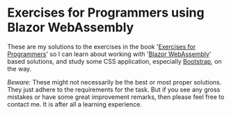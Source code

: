 # Exercises for Programmers using Blazor WebAssembly

These are my solutions to the exercises in the book '[Exercises for Programmers](https://pragprog.com/book/bhwb/exercises-for-programmers)' so I can learn about working with '[Blazor WebAssembly](https://dotnet.microsoft.com/apps/aspnet/web-apps/blazor)' based solutions, and study some CSS application, especially [Bootstrap](https://getbootstrap.com/), on the way.

*Beware:* These might not necessarily be the best or most proper solutions. They just adhere to the requirements for the task.
But if you see any gross mistakes or have some great improvement remarks, then please feel free to contact me. It is after all a learning experience.